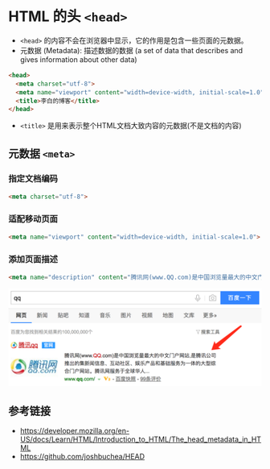 # HTML 的头 `<head>`

* `<head>` 的内容不会在浏览器中显示，它的作用是包含一些页面的元数据。
* 元数据 (Metadata): 描述数据的数据 (a set of data that describes and gives information about other data)

```html
<head>
  <meta charset="utf-8">
  <meta name="viewport" content="width=device-width, initial-scale=1.0">
  <title>李白的博客</title>
</head>
```
* `<title>` 是用来表示整个HTML文档大致内容的元数据(不是文档的内容)

## 元数据 `<meta>`
### 指定文档编码
```html
<meta charset="utf-8">
```
### 适配移动页面
```html
<meta name="viewport" content="width=device-width, initial-scale=1.0">
```
### 添加页面描述
```html
<meta name="description" content="腾讯网(www.QQ.com)是中国浏览量最大的中文门户网站，是腾讯公司推出的集新闻信息、互动社区、娱乐产品和基础服务为一体的大型综合门户网站。腾讯网服务于全球华人用户，致力成为最具传播力和互动性，权威、主流、时尚的互联网媒体平台。通过强大的实时新闻和全面深入的信息资讯服务，为中国数以亿计的互联网用户提供富有创意的网上新生活。">
```
![百度搜索 qq](images/qq.png)

## 参考链接
* https://developer.mozilla.org/en-US/docs/Learn/HTML/Introduction_to_HTML/The_head_metadata_in_HTML
* https://github.com/joshbuchea/HEAD
